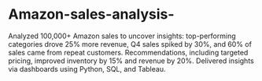# Amazon-sales-analysis-
Analyzed 100,000+ Amazon sales to uncover insights: top-performing categories drove 25% more revenue, Q4 sales spiked by 30%, and 60% of sales came from repeat customers. Recommendations, including targeted pricing, improved inventory by 15% and revenue by 20%. Delivered insights via dashboards using Python, SQL, and Tableau.
